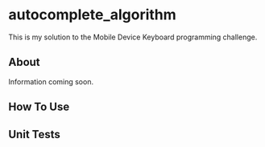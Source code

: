 # autocomplete_algorithm

This is my solution to the Mobile Device Keyboard programming challenge.


## About

Information coming soon.


## How To Use


## Unit Tests


